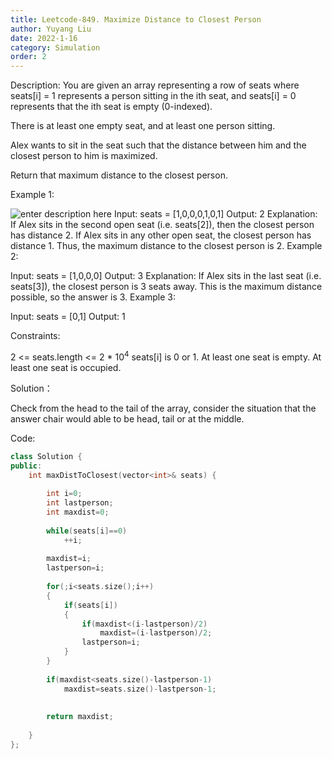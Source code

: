 ```yaml
---
title: Leetcode-849. Maximize Distance to Closest Person
author: Yuyang Liu
date: 2022-1-16
category: Simulation
order: 2
---
```


Description:
You are given an array representing a row of seats where seats[i] = 1 represents a person sitting in the ith seat, and seats[i] = 0 represents that the ith seat is empty (0-indexed).

There is at least one empty seat, and at least one person sitting.

Alex wants to sit in the seat such that the distance between him and the closest person to him is maximized. 

Return that maximum distance to the closest person.

 

Example 1:

![enter description here](https://assets.leetcode.com/uploads/2020/09/10/distance.jpg)
Input: seats = [1,0,0,0,1,0,1]
Output: 2
Explanation: 
If Alex sits in the second open seat (i.e. seats[2]), then the closest person has distance 2.
If Alex sits in any other open seat, the closest person has distance 1.
Thus, the maximum distance to the closest person is 2.
Example 2:

Input: seats = [1,0,0,0]
Output: 3
Explanation: 
If Alex sits in the last seat (i.e. seats[3]), the closest person is 3 seats away.
This is the maximum distance possible, so the answer is 3.
Example 3:

Input: seats = [0,1]
Output: 1
 

Constraints:

2 <= seats.length <= 2 * 10<sup>4</sup>
seats[i] is 0 or 1.
At least one seat is empty.
At least one seat is occupied.



Solution：

Check from the head to the tail of the array, consider the situation that the answer chair would able to be head, tail or at the middle.


Code: 

``` c++
class Solution {
public:
    int maxDistToClosest(vector<int>& seats) {
        
        int i=0;
        int lastperson;
        int maxdist=0;
        
        while(seats[i]==0)
            ++i;
        
        maxdist=i;
        lastperson=i;
        
        for(;i<seats.size();i++)
        {
            if(seats[i])
            {
                if(maxdist<(i-lastperson)/2)
                    maxdist=(i-lastperson)/2;
                lastperson=i;
            }
        }
        
        if(maxdist<seats.size()-lastperson-1)
            maxdist=seats.size()-lastperson-1;
        
        
        return maxdist;
        
    }
};
```

